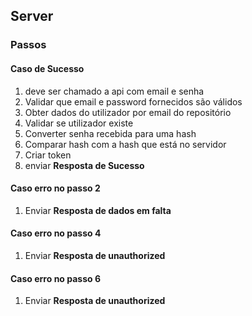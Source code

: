 
## Server
### Passos

#### Caso de Sucesso
1. deve ser chamado a api com email e senha
2. Validar que email e password fornecidos são válidos
3. Obter dados do utilizador por email do repositório
4. Validar se utilizador existe
5. Converter senha recebida para uma hash
6. Comparar hash com a hash que está no servidor
7. Criar token
6. enviar **Resposta de Sucesso**


#### Caso erro no passo 2
1. Enviar **Resposta de dados em falta**

#### Caso erro no passo 4
1. Enviar **Resposta de unauthorized**

#### Caso erro no passo 6
1. Enviar **Resposta de unauthorized**